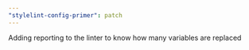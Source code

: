 ```yaml
---
"stylelint-config-primer": patch
---
```


Adding reporting to the linter to know how many variables are replaced
